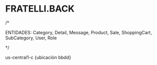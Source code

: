 # FRATELLI.BACK

/*

ENTIDADES:
Category, 
Detail, Message, Product, 
Sale, ShoppingCart, SubCategory,
User, Role

*/

us-central1-c {ubicación bbdd}